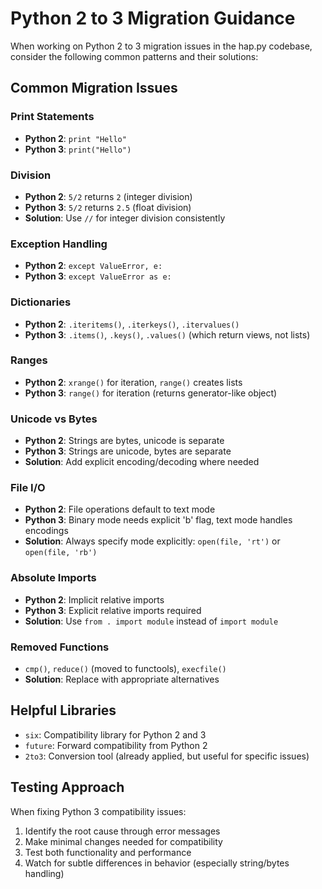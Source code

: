 # Python 2 to 3 Migration Guidance

When working on Python 2 to 3 migration issues in the hap.py codebase, consider the following common patterns and their solutions:

## Common Migration Issues

### Print Statements
- **Python 2**: `print "Hello"`
- **Python 3**: `print("Hello")`

### Division
- **Python 2**: `5/2` returns `2` (integer division)
- **Python 3**: `5/2` returns `2.5` (float division)
- **Solution**: Use `//` for integer division consistently

### Exception Handling
- **Python 2**: `except ValueError, e:`
- **Python 3**: `except ValueError as e:`

### Dictionaries
- **Python 2**: `.iteritems()`, `.iterkeys()`, `.itervalues()`
- **Python 3**: `.items()`, `.keys()`, `.values()` (which return views, not lists)

### Ranges
- **Python 2**: `xrange()` for iteration, `range()` creates lists
- **Python 3**: `range()` for iteration (returns generator-like object)

### Unicode vs Bytes
- **Python 2**: Strings are bytes, unicode is separate
- **Python 3**: Strings are unicode, bytes are separate
- **Solution**: Add explicit encoding/decoding where needed

### File I/O
- **Python 2**: File operations default to text mode
- **Python 3**: Binary mode needs explicit 'b' flag, text mode handles encodings
- **Solution**: Always specify mode explicitly: `open(file, 'rt')` or `open(file, 'rb')`

### Absolute Imports
- **Python 2**: Implicit relative imports
- **Python 3**: Explicit relative imports required
- **Solution**: Use `from . import module` instead of `import module`

### Removed Functions
- `cmp()`, `reduce()` (moved to functools), `execfile()`
- **Solution**: Replace with appropriate alternatives

## Helpful Libraries

- `six`: Compatibility library for Python 2 and 3
- `future`: Forward compatibility from Python 2
- `2to3`: Conversion tool (already applied, but useful for specific issues)

## Testing Approach

When fixing Python 3 compatibility issues:

1. Identify the root cause through error messages
2. Make minimal changes needed for compatibility
3. Test both functionality and performance
4. Watch for subtle differences in behavior (especially string/bytes handling)
